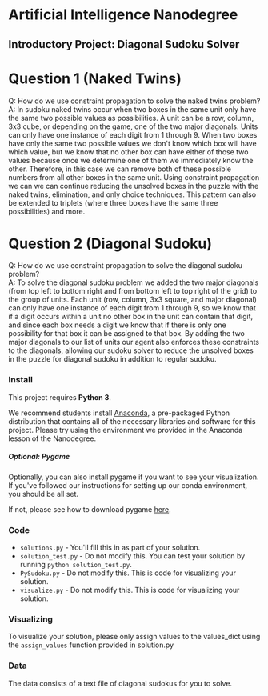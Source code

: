 # Artificial Intelligence Nanodegree
## Introductory Project: Diagonal Sudoku Solver

# Question 1 (Naked Twins)
Q: How do we use constraint propagation to solve the naked twins problem?  
A: In sudoku naked twins occur when two boxes in the same unit only have the same two possible values as possibilities. A unit can be a row, column, 3x3 cube, or depending on the game, one of the two major diagonals. Units can only have one instance of each digit from 1 through 9. When two boxes have only the same two possible values we don't know which box will have which value, but we know that no other box can have either of those two values because once we determine one of them we immediately know the other. Therefore, in this case we can remove both of these possible numbers from all other boxes in the same unit. Using constraint propagation we can we can continue reducing the unsolved boxes in the puzzle with the naked twins, elimination, and only choice techniques. This pattern can also be extended to triplets (where three boxes have the same three possibilities) and more.

# Question 2 (Diagonal Sudoku)
Q: How do we use constraint propagation to solve the diagonal sudoku problem?  
A: To solve the diagonal sudoku problem we added the two major diagonals (from top left to bottom right and from bottom left to top right of the grid) to the group of units. Each unit (row, column, 3x3 square, and major diagonal) can only have one instance of each digit from 1 through 9, so we know that if a digit occurs within a unit no other box in the unit can contain that digit, and since each box needs a digit we know that if there is only one possibility for that box it can be assigned to that box. By adding the two major diagonals to our list of units our agent also enforces these constraints to the diagonals, allowing our sudoku solver to reduce the unsolved boxes in the puzzle for diagonal sudoku in addition to regular sudoku. 

### Install

This project requires **Python 3**.

We recommend students install [Anaconda](https://www.continuum.io/downloads), a pre-packaged Python distribution that contains all of the necessary libraries and software for this project.
Please try using the environment we provided in the Anaconda lesson of the Nanodegree.

##### Optional: Pygame

Optionally, you can also install pygame if you want to see your visualization. If you've followed our instructions for setting up our conda environment, you should be all set.

If not, please see how to download pygame [here](http://www.pygame.org/download.shtml).

### Code

* `solutions.py` - You'll fill this in as part of your solution.
* `solution_test.py` - Do not modify this. You can test your solution by running `python solution_test.py`.
* `PySudoku.py` - Do not modify this. This is code for visualizing your solution.
* `visualize.py` - Do not modify this. This is code for visualizing your solution.

### Visualizing

To visualize your solution, please only assign values to the values_dict using the ```assign_values``` function provided in solution.py

### Data

The data consists of a text file of diagonal sudokus for you to solve.
